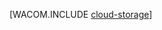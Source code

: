 <properties urlDisplayName="Storage" pageTitle="Data management and business analytics - Azure" metaKeywords="Azure Storage, Azure Storage, Azure cloud database, Azure managing data, Azure analytics" description="An introduction to managing and analyzing data in Azure. A range of options are provided for working with relational and non-relational data." metaCanonical="" services="sql-database,storage" documentationCenter=".NET" title="" authors="robb" solutions="" manager="johndaw" editor="" />

<tags 
wacn.date="04/11/2015"
ms.service="multiple" ms.workload="multiple" ms.tgt_pltfrm="na" ms.devlang="na" ms.topic="article" ms.date="09/01/2014" ms.author="robb" />







[WACOM.INCLUDE [cloud-storage](../includes/cloud-storage.md)]
